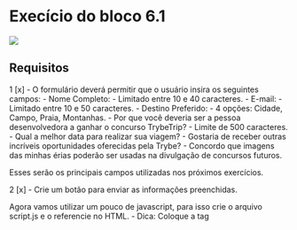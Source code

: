 # Execício do bloco 6.1

<img src='https://user-images.githubusercontent.com/79944385/160213215-06e32894-207b-4ef9-92cd-4a1880074615.gif'>

## Requisitos

  1 [x] - O formulário deverá permitir que o usuário insira os seguintes campos:
     - Nome Completo:
       - Limitado entre 10 e 40 caracteres.
     - E-mail:
       - Limitado entre 10 e 50 caracteres.
     - Destino Preferido:
       - 4 opções: Cidade, Campo, Praia, Montanhas. 
     - Por que você deveria ser a pessoa desenvolvedora a ganhar o concurso TrybeTrip?
       - Limite de 500 caracteres.
     - Qual a melhor data para realizar sua viagem?
     - Gostaria de receber outras incríveis oportunidades oferecidas pela Trybe?
     - Concordo que imagens das minhas érias poderão ser usadas na divulgação de concursos futuros.
      
  Esses serão os principais campos utilizadas nos próximos exercícios.

  2 [x] - Crie um botão para enviar as informações preenchidas.

  Agora vamos utilizar um pouco de javascript, para isso crie o arquivo script.js e o referencie no HTML.
    - Dica: Coloque a tag <script> no final do seu body.
  
  3 [x] - Interrompa o comportamento padrão do botão submit utilizando o método preventDefault() . Nossa 
  amiga Carol Silva nos contou um pouco sobre como fazer isso, lembra?

  4 [x] - Crie um botão que limpe as informações contidas nos campos;

# Bônus

  1 [x] - A TrybeTrip precisa muito de fotos para divulgar seus concursos. Tendo isso em mente, faça com 
  que somente quem autorizar o uso de imagens possa enviar suas informações.

  2 [x] - Faça a validação dos campos com limite de caracteres. Caso não estejam dentro do esperado ao 
  clicar no botão de submit, um alerta deve ser mostrado com a mensagem: 'Dados Inválidos'. Caso 
  contrário, a mensagem 'Dados enviados com sucesso! Obrigado por participar do concurso TrybeTrip.' 
  deverá aparecer na tela.
